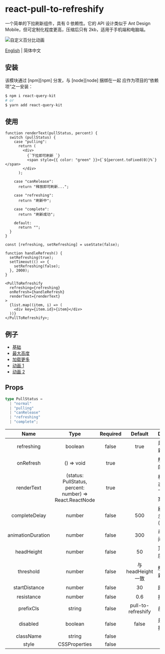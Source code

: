 # react-pull-to-refreshify

一个简单的下拉刷新组件，具有 0 依赖性。它的 API 设计类似于 Ant Design Mobile，但可定制化程度更高，压缩后只有 2kb，适用于手机端和电脑端。

![自定义百分比动画](https://files.catbox.moe/j0h1xg.gif)

[English](./README.md) | 简体中文

## 安装

该模块通过 [npm][npm] 分发，与 [node][node] 捆绑在一起
应作为项目的“依赖项”之一安装：

```bash
$ npm i react-query-kit
# or
$ yarn add react-query-kit
```

## 使用

```tsx
function renderText(pullStatus, percent) {
  switch (pullStatus) {
    case "pulling":
      return (
        <div>
          {`下拉即可刷新 `}
          <span style={{ color: "green" }}>{`${percent.toFixed(0)}%`}</span>
        </div>
      );

    case "canRelease":
      return "释放即可刷新...";

    case "refreshing":
      return "刷新中";

    case "complete":
      return "刷新成功";

    default:
      return "";
  }
}

const [refreshing, setRefreshing] = useState(false);

function handleRefresh() {
  setRefreshing(true);
  setTimeout(() => {
    setRefreshing(false);
  }, 2000);
}

<PullToRefreshify
  refreshing={refreshing}
  onRefresh={handleRefresh}
  renderText={renderText}
>
  {list.map((item, i) => (
    <div key={item.id}>{item}</div>
  ))}
</PullToRefreshify>;
```

## 例子

- [基础](https://codesandbox.io/s/shy-glade-gu7wfu)
- [最大高度](https://codesandbox.io/s/eager-mcnulty-i53syu)
- [加载更多](https://codesandbox.io/s/mystifying-banach-07mccb)
- [动画 1](https://codesandbox.io/s/frosty-herschel-dxrn4e)
- [动画 2](https://codesandbox.io/s/confident-morning-9eug7v)

## Props

```ts
type PullStatus =
  | "normal"
  | "pulling"
  | "canRelease"
  | "refreshing"
  | "complete";
```

|       Name        |                           Type                           | Required |      Default       | Description                      |
| :---------------: | :------------------------------------------------------: | :------: | :----------------: | -------------------------------- |
|    refreshing     |                         boolean                          |  false   |        true        | 是否显示刷新状态                 |
|     onRefresh     |                        () => void                        |   true   |                    | 触发刷新时的处理函数             |
|    renderText     | (status: PullStatus, percent: number) => React.ReactNode |   true   |                    | 根据下拉状态，自定义下拉提示文案 |
|   completeDelay   |                          number                          |  false   |        500         | 刷新完成提示展示时长(ms)         |
| animationDuration |                          number                          |  false   |        300         | 动画执行时间(ms)                 |
|    headHeight     |                          number                          |  false   |         50         | 顶部内容高度                     |
|     threshold     |                          number                          |  false   | 与 headHeight 一致 | 触发下拉刷新的距离               |
|   startDistance   |                          number                          |  false   |         30         | 助跑距离                         |
|    resistance     |                          number                          |  false   |        0.6         | 拉动难度                         |
|     prefixCls     |                          string                          |  false   | pull-to-refreshify | 前缀类名                         |
|     disabled      |                         boolean                          |  false   |       false        | 是否禁用下拉刷新                 |
|     className     |                          string                          |  false   |                    |                                  |
|       style       |                      CSSProperties                       |  false   |                    |                                  |
